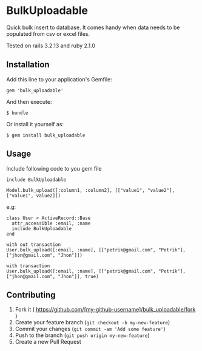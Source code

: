# BulkUploadable
Quick bulk insert to database. It comes handy when data needs to be populated from csv or excel files.

Tested on rails 3.2.13 and ruby 2.1.0


## Installation

Add this line to your application's Gemfile:

    gem 'bulk_uploadable'

And then execute:

    $ bundle

Or install it yourself as:

    $ gem install bulk_uploadable

## Usage

  Include following code to you gem file

    include BulkUploadable

    Model.bulk_upload([:column1, :column2], [["value1", "value2"], ["value1", value2]])

  e.g:

    class User < ActiveRecord::Base
      attr_accessible :email, :name
      include BulkUploadable
    end

    with out transaction 
    User.bulk_upload([:email, :name], [["petrik@gmail.com", "Petrik"], ["jhon@gmail.com", "Jhon"]])

    with transaction
    User.bulk_upload([:email, :name], [["petrik@gmail.com", "Petrik"], ["jhon@gmail.com", "Jhon"]], true)

## Contributing

1. Fork it ( https://github.com/[my-github-username]/bulk_uploadable/fork )
2. Create your feature branch (`git checkout -b my-new-feature`)
3. Commit your changes (`git commit -am 'Add some feature'`)
4. Push to the branch (`git push origin my-new-feature`)
5. Create a new Pull Request
